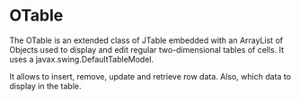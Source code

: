 # OTable
The OTable is an extended class of JTable embedded with an ArrayList of Objects used to display and edit regular two-dimensional tables of cells.
It uses a javax.swing.DefaultTableModel.

It allows to insert, remove, update and retrieve row data. Also, which data to display in the table.
